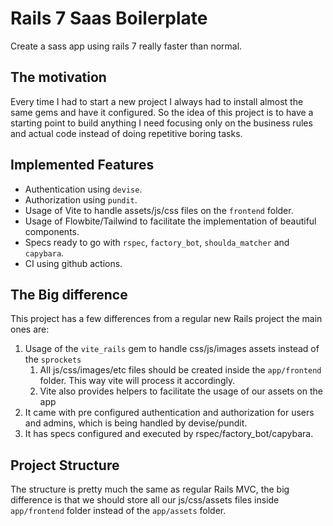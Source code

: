 # Rails 7 Saas Boilerplate
Create a sass app using rails 7 really faster than normal.

## The motivation
Every time I had to start a new project I always had to install almost the same gems and have it configured. So the idea of this project is to have a starting point to build anything I need focusing only on the business rules and actual code instead of doing repetitive boring tasks.

## Implemented Features
- Authentication using `devise`.
- Authorization using `pundit`.
- Usage of Vite to handle assets/js/css files on the `frontend` folder.
- Usage of Flowbite/Tailwind to facilitate the implementation of beautiful components.
- Specs ready to go with `rspec`, `factory_bot`, `shoulda_matcher` and `capybara`.
- CI using github actions.

## The Big difference
This project has a few differences from a regular new Rails project the main ones are:

1. Usage of the `vite_rails` gem to handle css/js/images assets instead of the `sprockets`
   1. All js/css/images/etc files should be created inside the `app/frontend` folder. This way vite will process it accordingly.
   2. Vite also provides helpers to facilitate the usage of our assets on the app
2. It came with pre configured authentication and authorization for users and admins, which is being handled by devise/pundit.
3. It has specs configured and executed by rspec/factory_bot/capybara.

## Project Structure
The structure is pretty much the same as regular Rails MVC, the big difference is that we should store all our js/css/assets files inside `app/frontend` folder instead of the `app/assets` folder.
